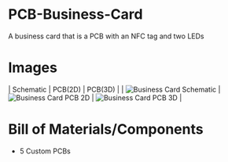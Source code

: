 # PCB-Business-Card
A business card that is a PCB with an NFC tag and two LEDs

# Images
|  Schematic  |  PCB(2D)  |  PCB(3D)  |
|  ![Business Card Schematic](https://github.com/user-attachments/assets/4c25cb97-02bc-4a92-9c12-c91c75896213)  |  ![Business Card PCB 2D](https://github.com/user-attachments/assets/9528f66d-2cea-4440-b08f-2927afe206e2)  |  ![Business Card PCB 3D](https://github.com/user-attachments/assets/35e99134-caa2-469e-94fc-47a5ae44c305)  |

# Bill of Materials/Components
- 5 Custom PCBs
